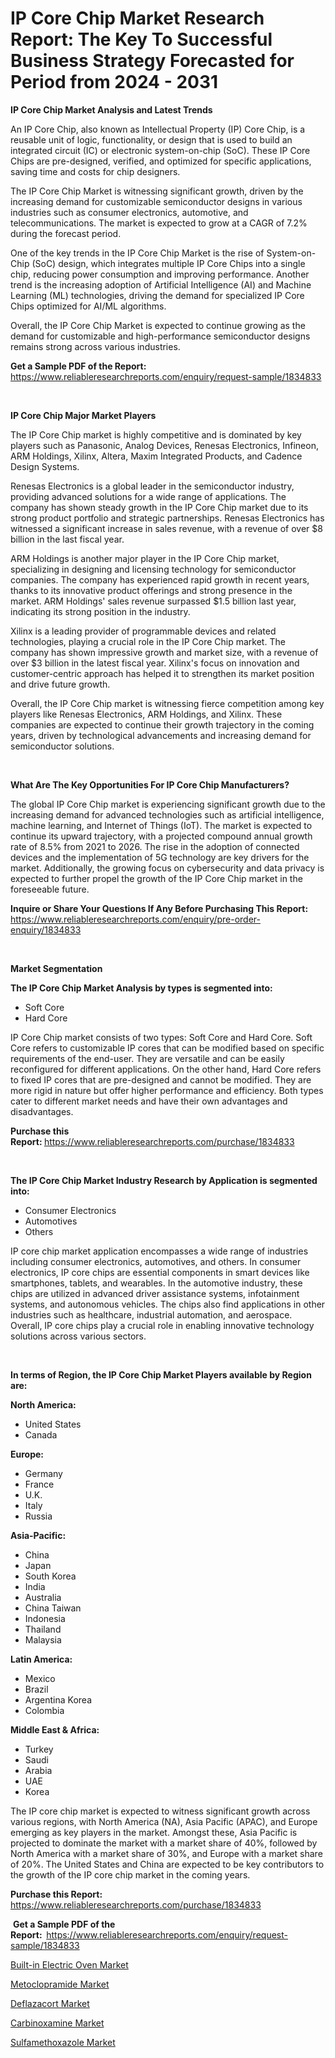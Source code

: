 <p><h1>IP Core Chip Market Research Report: The Key To Successful Business Strategy Forecasted for Period from 2024 - 2031</h1></p><p><strong>IP Core Chip Market Analysis and Latest Trends</strong></p>
<p><p>An IP Core Chip, also known as Intellectual Property (IP) Core Chip, is a reusable unit of logic, functionality, or design that is used to build an integrated circuit (IC) or electronic system-on-chip (SoC). These IP Core Chips are pre-designed, verified, and optimized for specific applications, saving time and costs for chip designers.</p><p>The IP Core Chip Market is witnessing significant growth, driven by the increasing demand for customizable semiconductor designs in various industries such as consumer electronics, automotive, and telecommunications. The market is expected to grow at a CAGR of 7.2% during the forecast period.</p><p>One of the key trends in the IP Core Chip Market is the rise of System-on-Chip (SoC) design, which integrates multiple IP Core Chips into a single chip, reducing power consumption and improving performance. Another trend is the increasing adoption of Artificial Intelligence (AI) and Machine Learning (ML) technologies, driving the demand for specialized IP Core Chips optimized for AI/ML algorithms.</p><p>Overall, the IP Core Chip Market is expected to continue growing as the demand for customizable and high-performance semiconductor designs remains strong across various industries.</p></p>
<p><strong>Get a Sample PDF of the Report:&nbsp;</strong> <a href="https://www.reliableresearchreports.com/enquiry/request-sample/1834833">https://www.reliableresearchreports.com/enquiry/request-sample/1834833</a></p>
<p>&nbsp;</p>
<p><strong>IP Core Chip Major Market Players</strong></p>
<p><p>The IP Core Chip market is highly competitive and is dominated by key players such as Panasonic, Analog Devices, Renesas Electronics, Infineon, ARM Holdings, Xilinx, Altera, Maxim Integrated Products, and Cadence Design Systems.</p><p>Renesas Electronics is a global leader in the semiconductor industry, providing advanced solutions for a wide range of applications. The company has shown steady growth in the IP Core Chip market due to its strong product portfolio and strategic partnerships. Renesas Electronics has witnessed a significant increase in sales revenue, with a revenue of over $8 billion in the last fiscal year.</p><p>ARM Holdings is another major player in the IP Core Chip market, specializing in designing and licensing technology for semiconductor companies. The company has experienced rapid growth in recent years, thanks to its innovative product offerings and strong presence in the market. ARM Holdings' sales revenue surpassed $1.5 billion last year, indicating its strong position in the industry.</p><p>Xilinx is a leading provider of programmable devices and related technologies, playing a crucial role in the IP Core Chip market. The company has shown impressive growth and market size, with a revenue of over $3 billion in the latest fiscal year. Xilinx's focus on innovation and customer-centric approach has helped it to strengthen its market position and drive future growth.</p><p>Overall, the IP Core Chip market is witnessing fierce competition among key players like Renesas Electronics, ARM Holdings, and Xilinx. These companies are expected to continue their growth trajectory in the coming years, driven by technological advancements and increasing demand for semiconductor solutions.</p></p>
<p>&nbsp;</p>
<p><strong>What Are The Key Opportunities For IP Core Chip Manufacturers?</strong></p>
<p><p>The global IP Core Chip market is experiencing significant growth due to the increasing demand for advanced technologies such as artificial intelligence, machine learning, and Internet of Things (IoT). The market is expected to continue its upward trajectory, with a projected compound annual growth rate of 8.5% from 2021 to 2026. The rise in the adoption of connected devices and the implementation of 5G technology are key drivers for the market. Additionally, the growing focus on cybersecurity and data privacy is expected to further propel the growth of the IP Core Chip market in the foreseeable future.</p></p>
<p><strong>Inquire or Share Your Questions If Any Before Purchasing This Report:</strong> <a href="https://www.reliableresearchreports.com/enquiry/pre-order-enquiry/1834833">https://www.reliableresearchreports.com/enquiry/pre-order-enquiry/1834833</a></p>
<p>&nbsp;</p>
<p><strong>Market Segmentation</strong></p>
<p><strong>The IP Core Chip Market Analysis by types is segmented into:</strong></p>
<p><ul><li>Soft Core</li><li>Hard Core</li></ul></p>
<p><p>IP Core Chip market consists of two types: Soft Core and Hard Core. Soft Core refers to customizable IP cores that can be modified based on specific requirements of the end-user. They are versatile and can be easily reconfigured for different applications. On the other hand, Hard Core refers to fixed IP cores that are pre-designed and cannot be modified. They are more rigid in nature but offer higher performance and efficiency. Both types cater to different market needs and have their own advantages and disadvantages.</p></p>
<p><strong>Purchase this Report:&nbsp;</strong><a href="https://www.reliableresearchreports.com/purchase/1834833">https://www.reliableresearchreports.com/purchase/1834833</a></p>
<p>&nbsp;</p>
<p><strong>The IP Core Chip Market Industry Research by Application is segmented into:</strong></p>
<p><ul><li>Consumer Electronics</li><li>Automotives</li><li>Others</li></ul></p>
<p><p>IP core chip market application encompasses a wide range of industries including consumer electronics, automotives, and others. In consumer electronics, IP core chips are essential components in smart devices like smartphones, tablets, and wearables. In the automotive industry, these chips are utilized in advanced driver assistance systems, infotainment systems, and autonomous vehicles. The chips also find applications in other industries such as healthcare, industrial automation, and aerospace. Overall, IP core chips play a crucial role in enabling innovative technology solutions across various sectors.</p></p>
<p>&nbsp;</p>
<p><strong>In terms of Region, the IP Core Chip Market Players available by Region are:</strong></p>
<p>
    <p> <strong> North America: </strong>
        <ul>
            <li>United States</li>
            <li>Canada</li>
        </ul>
        </p> 
    <p> <strong> Europe: </strong>
        <ul>
            <li>Germany</li>
            <li>France</li>
            <li>U.K.</li>
            <li>Italy</li>
            <li>Russia</li>
        </ul>
        </p> 
    <p> <strong> Asia-Pacific: </strong>
        <ul>
            <li>China</li>
            <li>Japan</li>
            <li>South Korea</li>
            <li>India</li>
            <li>Australia</li>
            <li>China Taiwan</li>
            <li>Indonesia</li>
            <li>Thailand</li>
            <li>Malaysia</li>
        </ul>
        </p> 
    <p> <strong> Latin America: </strong>
        <ul>
            <li>Mexico</li>
            <li>Brazil</li>
            <li>Argentina Korea</li>
            <li>Colombia</li>
        </ul>
        </p> 
    <p> <strong> Middle East & Africa: </strong>
        <ul>
            <li>Turkey</li>
            <li>Saudi</li>
            <li>Arabia</li>
            <li>UAE</li>
            <li>Korea</li>
        </ul>
    </p>
    </p>
<p><p>The IP core chip market is expected to witness significant growth across various regions, with North America (NA), Asia Pacific (APAC), and Europe emerging as key players in the market. Amongst these, Asia Pacific is projected to dominate the market with a market share of 40%, followed by North America with a market share of 30%, and Europe with a market share of 20%. The United States and China are expected to be key contributors to the growth of the IP core chip market in the coming years.</p></p>
<p><strong>Purchase this Report: </strong><a href="https://www.reliableresearchreports.com/purchase/1834833">https://www.reliableresearchreports.com/purchase/1834833</a></p>
<p>&nbsp;<strong>Get a Sample PDF of the Report:&nbsp;&nbsp;</strong><a href="https://www.reliableresearchreports.com/enquiry/request-sample/1834833">https://www.reliableresearchreports.com/enquiry/request-sample/1834833</a></p>
<p><strong></strong></p>
<p><p><a href="https://github.com/ruddyyedelwadw/Market-Research-Report-List-1/blob/main/built-in-electric-oven-market.md">Built-in Electric Oven Market</a></p><p><a href="https://medium.com/@philliphicks76g/metoclopramide-market-size-and-market-trends-complete-industry-overview-2024-to-2031-4881fb8ae847">Metoclopramide Market</a></p><p><a href="https://medium.com/@leatharohan/deflazacort-market-trends-forecast-and-competitive-analysis-to-2031-c16c98b6b23f">Deflazacort Market</a></p><p><a href="https://medium.com/@philliphicks76g/carbinoxamine-market-share-evolution-and-market-growth-trends-2024-2031-bed99ae8076c">Carbinoxamine Market</a></p><p><a href="https://medium.com/@philliphicks76g/sulfamethoxazole-market-size-and-market-trends-complete-industry-overview-2024-to-2031-ef6985f46c43">Sulfamethoxazole Market</a></p></p>